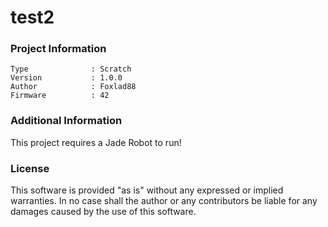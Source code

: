 test2
================



### Project Information
```
Type              : Scratch
Version           : 1.0.0
Author            : Foxlad88
Firmware          : 42
```

### Additional Information
This project requires a Jade Robot to run!

### License
This software is provided "as is" without any expressed or implied warranties.  In no case shall the author or any contributors be liable for any damages caused by the use of this software.

